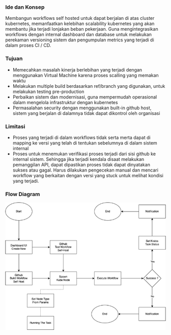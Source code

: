 ### Ide dan Konsep
Membangun workflows self hosted untuk dapat berjalan di atas cluster kubernetes, memanfaatkan kelebihan scalability kubernetes yang akan membantu jika terjadi lonjakan beban pekerjaan. Guna mengintegrasikan workflows dengan internal dashboard dan database untuk melakukan perekaman versioning sistem dan pengumpulan metrics yang terjadi di dalam proses CI / CD.


### Tujuan
- Memecahkan masalah kinerja berlebihan yang terjadi dengan menggunakan Virtual Machine karena proses scalling yang memakan waktu
- Melakukan multiple build berdasarkan ref/branch yang digunakan, untuk melakukan testing pre-production
- Perbaikan sistem dan modernisasi, guna mempermudah operasional dalam mengelola infrastruktur dengan kubernetes
- Permasalahan security dengan menggunakan built-in github host, sistem yang berjalan di dalamnya tidak dapat dikontrol oleh organisasi

### Limitasi
- Proses yang terjadi di dalam workflows tidak serta merta dapat di mapping ke versi yang telah di tentukan sebelumnya di dalam sistem internal
- Proses untuk menemukan verifikasi proses terjadi dari sisi github ke internal sistem. Sehingga jika terjadi kendala disaat melakukan pemanggilan API, dapat dipastikan proses tidak dapat dinyatakan sukses atau gagal. Harus dilakukan pengecekan manual dan mencari workflow yang berkaitan dengan versi yang stuck untuk melihat kondisi yang terjadi.

### Flow Diagram

![Full Control](docs/images/flow-diagram.png)
